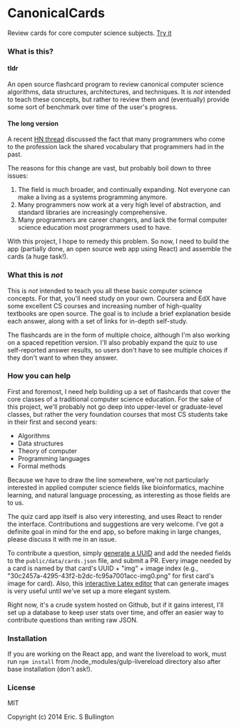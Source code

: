 # CanonicalCards

Review cards for core computer science subjects.  [Try it](http://esbullington.github.io/canonicalcards/)

### What is this?

#### tldr
An open source flashcard program to review canonical computer science algorithms, data structures, architectures, and techniques. It is *not* intended to teach these concepts, but rather to review them and (eventually) provide some sort of benchmark over time of the user's progress.

#### The long version
A recent [HN thread](https://news.ycombinator.com/item?id=8775375) discussed the fact that many programmers who come to the profession lack the shared vocabulary that programmers had in the past.

The reasons for this change are vast, but probably boil down to three issues:

1. The field is much broader, and continually expanding. Not everyone can make a living as a systems programming anymore.
2. Many programmers now work at a very high level of abstraction, and standard libraries are increasingly comprehensive.
2. Many programmers are career changers, and lack the formal computer science education most programmers used to have.

With this project, I hope to remedy this problem.  So now, I need to build the app (partially done, an open source web app using React) and assemble the cards (a huge task!).

### What this is *not*
This is *not* intended to teach you all these basic computer science concepts.  For that, you'll need study on your own.  Coursera and EdX have some excellent CS courses and increasing number of high-quality textbooks are open source.  The goal is to include a brief explanation beside each answer, along with a set of links for in-depth self-study.

The flashcards are in the form of multiple choice, although I'm also working on a spaced repetition version.  I'll also probably expand the quiz to use self-reported answer results, so users don't have to see multiple choices if they don't want to when they answer.

### How you can help

First and foremost, I need help building up a set of flashcards that cover the core classes of a traditional computer science education.  For the sake of this project, we'll probably not go deep into upper-level or graduate-level classes, but rather the very foundation courses that most CS students take in their first and second years:

* Algorithms
* Data structures
* Theory of computer
* Programming languages
* Formal methods 

Because we have to draw the line somewhere, we're not particularly interested in applied computer science fields like bioinformatics, machine learning, and natural language processing, as interesting as those fields are to us.

The quiz card app itself is also very interesting, and uses React to render the interface.  Contributions and suggestions are very welcome.  I've got a definite goal in mind for the end app, so before making in large changes, please discuss it with me in an issue.

To contribute a question, simply [generate a UUID](https://www.uuidgenerator.net/) and add the needed fields to the `public/data/cards.json` file, and submit a PR. Every image needed by a card is named by that card's UUID + "img" + image index (e.g., "30c2457a-4295-43f2-b2dc-fc95a7001acc-img0.png" for first card's image for card). Also, this [interactive Latex editor](http://arachnoid.com/latex/) that can generate images is very useful until we've set up a more elegant system.

Right now, it's a crude system hosted on Github, but if it gains interest, I'll set up a database to keep user stats over time, and offer an easier way to contribute questions than writing raw JSON.

### Installation

If you are working on the React app, and want the livereload to work, must run `npm install` from /node_modules/gulp-livereload directory also after base installation (don't ask!).

### License

MIT

Copyright (c) 2014 Eric. S Bullington

